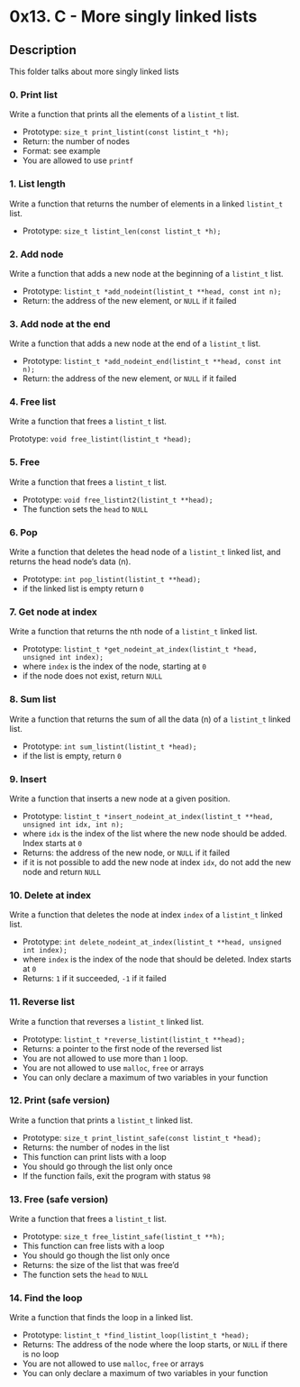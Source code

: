 # 0x13. C - More singly linked lists

## Description

This folder talks about more singly linked lists

### 0. Print list

Write a function that prints all the elements of a ```listint_t``` list.

* Prototype: ```size_t print_listint(const listint_t *h);```
* Return: the number of nodes
* Format: see example
* You are allowed to use ```printf```

### 1. List length

Write a function that returns the number of elements in a linked ```listint_t``` list.

* Prototype: ```size_t listint_len(const listint_t *h);```

### 2. Add node

Write a function that adds a new node at the beginning of a ```listint_t``` list.

* Prototype: ```listint_t *add_nodeint(listint_t **head, const int n);```
* Return: the address of the new element, or ```NULL``` if it failed

### 3. Add node at the end

Write a function that adds a new node at the end of a ```listint_t``` list.

* Prototype: ```listint_t *add_nodeint_end(listint_t **head, const int n);```
* Return: the address of the new element, or ```NULL``` if it failed

### 4. Free list

Write a function that frees a ```listint_t``` list.

Prototype: ```void free_listint(listint_t *head);```

### 5. Free

Write a function that frees a ```listint_t``` list.

* Prototype: ```void free_listint2(listint_t **head);```
* The function sets the ```head``` to ```NULL```

### 6. Pop

Write a function that deletes the head node of a ```listint_t``` linked list, and returns the head node’s data (n).

* Prototype: ```int pop_listint(listint_t **head);```
* if the linked list is empty return ```0```

### 7. Get node at index

Write a function that returns the nth node of a ```listint_t``` linked list.

* Prototype: ```listint_t *get_nodeint_at_index(listint_t *head, unsigned int index);```
* where ```index``` is the index of the node, starting at ```0```
* if the node does not exist, return ```NULL```

### 8. Sum list

Write a function that returns the sum of all the data (n) of a ```listint_t``` linked list.

* Prototype: ```int sum_listint(listint_t *head);```
* if the list is empty, return ```0```

### 9. Insert

Write a function that inserts a new node at a given position.

* Prototype: ```listint_t *insert_nodeint_at_index(listint_t **head, unsigned int idx, int n);```
* where ```idx``` is the index of the list where the new node should be added. Index starts at ```0```
* Returns: the address of the new node, or ```NULL``` if it failed
* if it is not possible to add the new node at index ```idx```, do not add the new node and return ```NULL```

### 10. Delete at index

Write a function that deletes the node at index ```index``` of a ```listint_t``` linked list.

* Prototype: ```int delete_nodeint_at_index(listint_t **head, unsigned int index);```
* where ```index``` is the index of the node that should be deleted. Index starts at ```0```
* Returns: ```1``` if it succeeded, ```-1``` if it failed

### 11. Reverse list

Write a function that reverses a ```listint_t``` linked list.

* Prototype: ```listint_t *reverse_listint(listint_t **head);```
* Returns: a pointer to the first node of the reversed list
* You are not allowed to use more than ```1``` loop.
* You are not allowed to use ```malloc```, ```free``` or arrays
* You can only declare a maximum of two variables in your function

### 12. Print (safe version)

Write a function that prints a ```listint_t``` linked list.

* Prototype: ```size_t print_listint_safe(const listint_t *head);```
* Returns: the number of nodes in the list
* This function can print lists with a loop
* You should go through the list only once
* If the function fails, exit the program with status ```98```

### 13. Free (safe version)

Write a function that frees a ```listint_t``` list.

* Prototype: ```size_t free_listint_safe(listint_t **h);```
* This function can free lists with a loop
* You should go though the list only once
* Returns: the size of the list that was free’d
* The function sets the ```head``` to ```NULL```

### 14. Find the loop

Write a function that finds the loop in a linked list.

* Prototype: ```listint_t *find_listint_loop(listint_t *head);```
* Returns: The address of the node where the loop starts, or ```NULL``` if there is no loop
* You are not allowed to use ```malloc```, ```free``` or arrays
* You can only declare a maximum of two variables in your function
